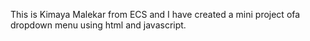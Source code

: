 This is Kimaya Malekar from ECS and I have created a mini project ofa dropdown menu using html and javascript.
